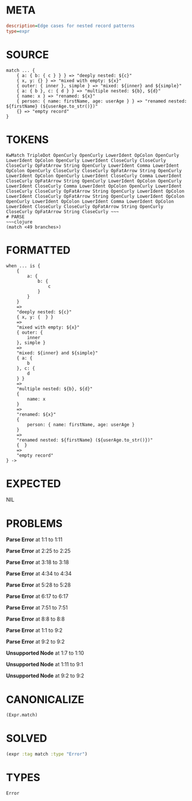 # META
~~~ini
description=Edge cases for nested record patterns
type=expr
~~~
# SOURCE
~~~roc
match ... {
    { a: { b: { c } } } => "deeply nested: ${c}"
    { x, y: {} } => "mixed with empty: ${x}"
    { outer: { inner }, simple } => "mixed: ${inner} and ${simple}"
    { a: { b }, c: { d } } => "multiple nested: ${b}, ${d}"
    { name: x } => "renamed: ${x}"
    { person: { name: firstName, age: userAge } } => "renamed nested: ${firstName} (${userAge.to_str()})"
    {} => "empty record"
}
~~~
# TOKENS
~~~text
KwMatch TripleDot OpenCurly OpenCurly LowerIdent OpColon OpenCurly LowerIdent OpColon OpenCurly LowerIdent CloseCurly CloseCurly CloseCurly OpFatArrow String OpenCurly LowerIdent Comma LowerIdent OpColon OpenCurly CloseCurly CloseCurly OpFatArrow String OpenCurly LowerIdent OpColon OpenCurly LowerIdent CloseCurly Comma LowerIdent CloseCurly OpFatArrow String OpenCurly LowerIdent OpColon OpenCurly LowerIdent CloseCurly Comma LowerIdent OpColon OpenCurly LowerIdent CloseCurly CloseCurly OpFatArrow String OpenCurly LowerIdent OpColon LowerIdent CloseCurly OpFatArrow String OpenCurly LowerIdent OpColon OpenCurly LowerIdent OpColon LowerIdent Comma LowerIdent OpColon LowerIdent CloseCurly CloseCurly OpFatArrow String OpenCurly CloseCurly OpFatArrow String CloseCurly ~~~
# PARSE
~~~clojure
(match <49 branches>)
~~~
# FORMATTED
~~~roc
when ... is {
	{
		a: {
			b: {
				c
			}
		}
	}
	=>
	"deeply nested: ${c}"
	{ x, y: {  } }
	=>
	"mixed with empty: ${x}"
	{ outer: {
		inner
	}, simple }
	=>
	"mixed: ${inner} and ${simple}"
	{ a: {
		b
	}, c: {
		d
	} }
	=>
	"multiple nested: ${b}, ${d}"
	{
		name: x
	}
	=>
	"renamed: ${x}"
	{
		person: { name: firstName, age: userAge }
	}
	=>
	"renamed nested: ${firstName} (${userAge.to_str()})"
	{  }
	=>
	"empty record"
} -> 
~~~
# EXPECTED
NIL
# PROBLEMS
**Parse Error**
at 1:1 to 1:11

**Parse Error**
at 2:25 to 2:25

**Parse Error**
at 3:18 to 3:18

**Parse Error**
at 4:34 to 4:34

**Parse Error**
at 5:28 to 5:28

**Parse Error**
at 6:17 to 6:17

**Parse Error**
at 7:51 to 7:51

**Parse Error**
at 8:8 to 8:8

**Parse Error**
at 1:1 to 9:2

**Parse Error**
at 9:2 to 9:2

**Unsupported Node**
at 1:7 to 1:10

**Unsupported Node**
at 1:11 to 9:1

**Unsupported Node**
at 9:2 to 9:2

# CANONICALIZE
~~~clojure
(Expr.match)
~~~
# SOLVED
~~~clojure
(expr :tag match :type "Error")
~~~
# TYPES
~~~roc
Error
~~~
